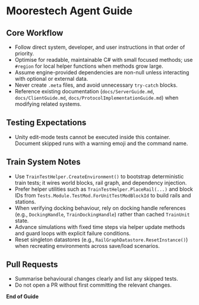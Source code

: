 # Moorestech Agent Guide

## Core Workflow
- Follow direct system, developer, and user instructions in that order of priority.
- Optimise for readable, maintainable C# with small focused methods; use `#region` for local helper functions when methods grow large.
- Assume engine-provided dependencies are non-null unless interacting with optional or external data.
- Never create `.meta` files, and avoid unnecessary `try-catch` blocks.
- Reference existing documentation (`docs/ServerGuide.md`, `docs/ClientGuide.md`, `docs/ProtocolImplementationGuide.md`) when modifying related systems.

## Testing Expectations
- Unity edit-mode tests cannot be executed inside this container. Document skipped runs with a warning emoji and the command name.

## Train System Notes
- Use `TrainTestHelper.CreateEnvironment()` to bootstrap deterministic train tests; it wires world blocks, rail graph, and dependency injection.
- Prefer helper utilities such as `TrainTestHelper.PlaceRail(...)` and block IDs from `Tests.Module.TestMod.ForUnitTestModBlockId` to build rails and stations.
- When verifying docking behaviour, rely on docking handle references (e.g., `DockingHandle`, `TrainDockingHandle`) rather than cached `TrainUnit` state.
- Advance simulations with fixed time steps via helper update methods and guard loops with explicit failure conditions.
- Reset singleton datastores (e.g., `RailGraphDatastore.ResetInstance()`) when recreating environments across save/load scenarios.

## Pull Requests
- Summarise behavioural changes clearly and list any skipped tests.
- Do not open a PR without first committing the relevant changes.

**End of Guide**